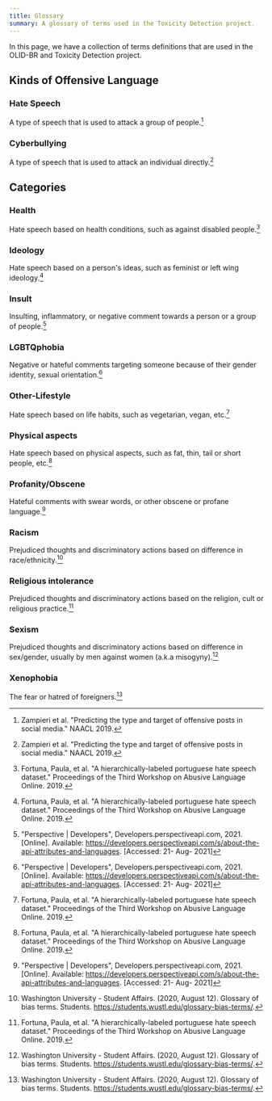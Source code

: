 ```yaml
---
title: Glossary
summary: A glossary of terms used in the Toxicity Detection project.
---
```


In this page, we have a collection of terms definitions that are used in the OLID-BR and Toxicity Detection project.

## Kinds of Offensive Language

### Hate Speech

A type of speech that is used to attack a group of people.[^1]

### Cyberbullying

A type of speech that is used to attack an individual directly.[^1]

## Categories

### Health

Hate speech based on health conditions, such as against disabled people.[^4]

### Ideology

Hate speech based on a person's ideas, such as feminist or left wing ideology.[^4]

### Insult

Insulting, inflammatory, or negative comment towards a person or a group of people.[^2]

### LGBTQphobia

Negative or hateful comments targeting someone because of their gender identity, sexual orientation.[^2]

### Other-Lifestyle

Hate speech based on life habits, such as vegetarian, vegan, etc.[^4]

### Physical aspects

Hate speech based on physical aspects, such as fat, thin, tail or short people, etc.[^4]

### Profanity/Obscene

Hateful comments with swear words, or other obscene or profane language.[^2]

### Racism

Prejudiced thoughts and discriminatory actions based on difference in race/ethnicity.[^3]

### Religious intolerance

Prejudiced thoughts and discriminatory actions based on the religion, cult or religious practice.[^4]

### Sexism

Prejudiced thoughts and discriminatory actions based on difference in sex/gender, usually by men against women (a.k.a misogyny).[^3]

### Xenophobia

The fear or hatred of foreigners.[^3]

[^1]: Zampieri et al. "Predicting the type and target of offensive posts in social media." NAACL 2019.
[^2]: "Perspective | Developers", Developers.perspectiveapi.com, 2021. [Online]. Available: https://developers.perspectiveapi.com/s/about-the-api-attributes-and-languages. [Accessed: 21- Aug- 2021]
[^3]: Washington University - Student Affairs. (2020, August 12). Glossary of bias terms. Students. https://students.wustl.edu/glossary-bias-terms/.
[^4]: Fortuna, Paula, et al. "A hierarchically-labeled portuguese hate speech dataset." Proceedings of the Third Workshop on Abusive Language Online. 2019.